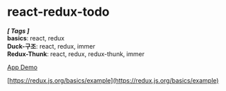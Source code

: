 # react-redux-todo

***[ Tags ]***  
**basics**: react, redux  
**Duck-구조**: react, redux, immer  
**Redux-Thunk**: react, redux, redux-thunk, immer  

[App Demo](https://murmuring-forest-26002.herokuapp.com/)  

[https://redux.js.org/basics/example](https://redux.js.org/basics/example)

